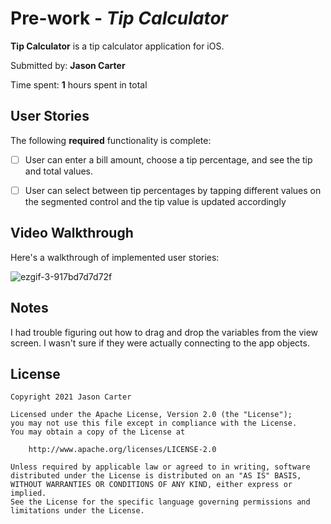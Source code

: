 # Pre-work - *Tip Calculator*

**Tip Calculator** is a tip calculator application for iOS.

Submitted by: **Jason Carter**

Time spent: **1** hours spent in total

## User Stories

The following **required** functionality is complete:

* [ ] User can enter a bill amount, choose a tip percentage, and see the tip and total values.
* [ ] User can select between tip percentages by tapping different values on the segmented control and the tip value is updated accordingly


## Video Walkthrough

Here's a walkthrough of implemented user stories:

![ezgif-3-917bd7d7d72f](https://user-images.githubusercontent.com/17489220/126239538-8cbe87bc-d60b-4d89-8ee2-de812d575d8a.gif)


## Notes

I had trouble figuring out how to drag and drop the variables from the view screen. I wasn't sure if they were actually connecting to the app objects. 

## License

    Copyright 2021 Jason Carter

    Licensed under the Apache License, Version 2.0 (the "License");
    you may not use this file except in compliance with the License.
    You may obtain a copy of the License at

        http://www.apache.org/licenses/LICENSE-2.0

    Unless required by applicable law or agreed to in writing, software
    distributed under the License is distributed on an "AS IS" BASIS,
    WITHOUT WARRANTIES OR CONDITIONS OF ANY KIND, either express or implied.
    See the License for the specific language governing permissions and
    limitations under the License.
